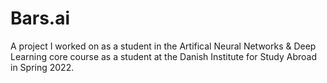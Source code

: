 # Bars.ai
A project I worked on as a student in the Artifical Neural Networks &amp; Deep Learning core course as a student at the Danish Institute for Study Abroad in Spring 2022.
